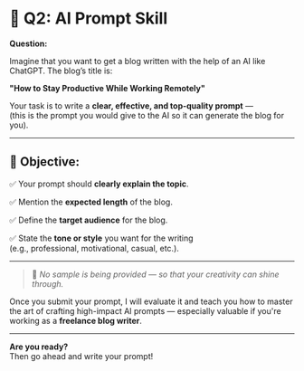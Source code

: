 
# 🧠 Q2: AI Prompt Skill

**Question:**

Imagine that you want to get a blog written with the help of an AI like ChatGPT. The blog’s title is:

**"How to Stay Productive While Working Remotely"**

Your task is to write a **clear, effective, and top-quality prompt** —  
(this is the prompt you would give to the AI so it can generate the blog for you).

---

## 🎯 Objective:

✅ Your prompt should **clearly explain the topic**.

✅ Mention the **expected length** of the blog.

✅ Define the **target audience** for the blog.

✅ State the **tone or style** you want for the writing  
(e.g., professional, motivational, casual, etc.).

---

> 🔧 *No sample is being provided — so that your creativity can shine through.*

Once you submit your prompt, I will evaluate it and teach you how to master the art of crafting high-impact AI prompts — especially valuable if you're working as a **freelance blog writer**.

---

**Are you ready?**  
Then go ahead and write your prompt!
